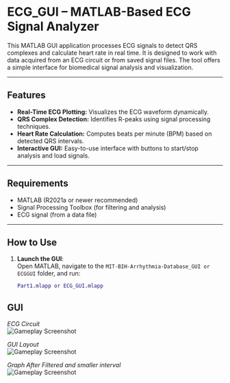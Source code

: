 # ECG_GUI – MATLAB-Based ECG Signal Analyzer

This MATLAB GUI application processes ECG signals to detect QRS complexes and calculate heart rate in real time. It is designed to work with data acquired from an ECG circuit or from saved signal files. The tool offers a simple interface for biomedical signal analysis and visualization.

---

## Features

- **Real-Time ECG Plotting:** Visualizes the ECG waveform dynamically.
- **QRS Complex Detection:** Identifies R-peaks using signal processing techniques.
- **Heart Rate Calculation:** Computes beats per minute (BPM) based on detected QRS intervals.
- **Interactive GUI:** Easy-to-use interface with buttons to start/stop analysis and load signals.

---

## Requirements

- MATLAB (R2021a or newer recommended)
- Signal Processing Toolbox (for filtering and analysis)
- ECG signal (from a data file)

---

## How to Use

1. **Launch the GUI**:  
   Open MATLAB, navigate to the `MIT-BIH-Arrhythmia-Database_GUI or ECGGUI` folder, and run:
   ```matlab
   Part1.mlapp or ECG_GUI.mlapp

 ## GUI
*ECG Circuit*  
![Gameplay Screenshot](ECG_Circuit.png)

*GUI Layout*  
![Gameplay Screenshot](ecg.png)

*Graph After Filtered and smaller interval*  
![Gameplay Screenshot](Filtered.png)

